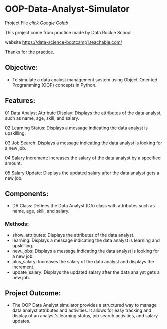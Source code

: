 
# OOP-Data-Analyst-Simulator

Project File [_click Google Colab_](https://colab.research.google.com/drive/139u3WvYXUr3kQbtvXfjArbGi_cT0Uvzp?usp=sharing)

This project come from practice made by Data Rockie School.

website https://data-science-bootcamp1.teachable.com/

Thanks for the practice.

## Objective:
- To simulate a data analyst management system using Object-Oriented Programming (OOP) concepts in Python.

## Features:
01 Data Analyst Attribute Display: Displays the attributes of the data analyst, such as name, age, skill, and salary.

02 Learning Status: Displays a message indicating the data analyst is upskilling.

03 Job Search: Displays a message indicating the data analyst is looking for a new job.

04 Salary Increment: Increases the salary of the data analyst by a specified amount.

05 Salary Update: Displays the updated salary after the data analyst gets a new job.

## Components:
- DA Class: Defines the Data Analyst (DA) class with attributes such as name, age, skill, and salary.

### Methods:
- show_attributes: Displays the attributes of the data analyst.
- learning: Displays a message indicating the data analyst is learning and upskilling.
- new_jobs: Displays a message indicating the data analyst is looking for a new job.
- plus_salary: Increases the salary of the data analyst and displays the increment.
- update_salary: Displays the updated salary after the data analyst gets a new job.

## Project Outcome:
- The OOP Data Analyst simulator provides a structured way to manage data analyst attributes and activities.
It allows for easy tracking and display of an analyst's learning status, job search activities, and salary updates.
